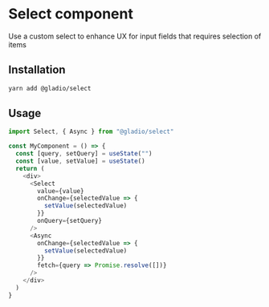 # Select component

Use a custom select to enhance UX for input fields that requires selection of items

## Installation

```bash
yarn add @gladio/select
```

## Usage

```js
import Select, { Async } from "@gladio/select"

const MyComponent = () => {
  const [query, setQuery] = useState("")
  const [value, setValue] = useState()
  return (
    <div>
      <Select
        value={value}
        onChange={selectedValue => {
          setValue(selectedValue)
        }}
        onQuery={setQuery}
      />
      <Async
        onChange={selectedValue => {
          setValue(selectedValue)
        }}
        fetch={query => Promise.resolve([])}
      />
    </div>
  )
}
```

